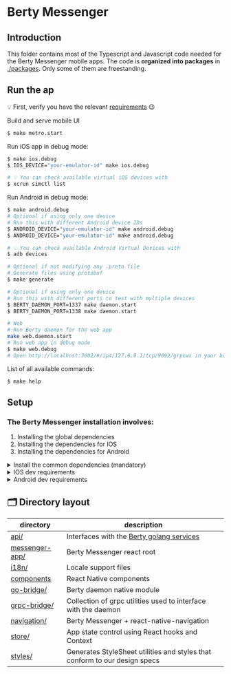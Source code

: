 # Berty Messenger

## Introduction

This folder contains most of the Typescript and Javascript code needed for the Berty Messenger mobile apps. The code is **organized into packages** in [./packages](./packages). Only some of them are freestanding.

## Run the ap

💡 First, verify you have the relevant [requirements](#Setup) 😉

Build and serve mobile UI

```bash
$ make metro.start
```

Run iOS app in debug mode:

```bash
$ make ios.debug
$ IOS_DEVICE="your-emulator-id" make ios.debug

# 💡 You can check available virtual iOS devices with
$ xcrun simctl list
```

Run Android in debug mode:

```bash
$ make android.debug
# Optional if using only one device
# Run this with different Android device IDs
$ ANDROID_DEVICE="your-emulator-id" make android.debug
$ ANDROID_DEVICE="your-emulator-id" make android.debug

# 💡 You can check available Android Virtual Devices with
$ adb devices
```

```bash
# Optional if not modifying any .proto file
# Generate files using protobuf
$ make generate

# Optional if using only one device
# Run this with different ports to test with multiple devices
$ BERTY_DAEMON_PORT=1337 make daemon.start
$ BERTY_DAEMON_PORT=1338 make daemon.start

# Web
# Run Berty daemon for the web app
make web.daemon.start
# Run web app in debug mode
$ make web.debug
# Open http://localhost:3002/#/ip4/127.0.0.1/tcp/9092/grpcws in your browser
```

List of all available commands:

```shell
$ make help
```

## Setup

### The Berty Messenger installation involves:

1. Installing the global dependencies
2. Installing the dependencies for IOS
3. Installing the dependencies for Android

<details><summary>Install the common dependencies (mandatory)</summary>

1. Install `asdf` tool version manager following its [tutorial](https://asdf-vm.com/guide/getting-started.html).

> **Warning**: if you are using `nvm` you may face some incompatibility issues with `asdf` during the build process.

2. Run the initial setup script in the root project's folder:

   ```bash
   $ cd berty # root folder
   $ make asdf.install_tools

   # if you have an issue related with gpg, eg:
   #  - "Missing one or more of the following dependencies: tar, gpg"
   # Try solving this with `$ brew install gpg`
   ```

3. Install the [General React Native requirements](#general-react-native-requirements)
4. [Watchman](https://facebook.github.io/watchman/docs/install/) to enable live reloading
5. [Docker Desktop](https://docs.docker.com/docker-for-mac/install/)
6. `$GOPATH` may need to be set explicitly (usually `$HOME/go`)

</details>

<details><summary>IOS dev requirements</summary>

- Mac OS X
- [XCode _(latest stable)_](https://developer.apple.com/download/all/?q=Xcode)

</details>

<details><summary>Android dev requirements</summary>

- An Android app **development environment**, e.g. [Android Studio](https://developer.android.com/studio/install)
- **Android SDK**, with the following enabled (in Android Studio Code in `Tools --> SDK Manager`):
  - SDK Platform "Android 11.0 (R)"
  - Android SDK Build-Tools
  - LLDB
  - NDK version 23.1.7779620 (`export ANDROID_NDK_HOME="$ANDROID_HOME/ndk/23.1.7779620"`)
  - Cmake
  - Android SDK Command-line Tools
- A physical or virtual **Android device** (in Android Studio, `Tools --> AVD Manager`)
- **Java 8**. If you already have another version of Java, you can use a version manager and Homebrew to add another installation. Some nice instructions are given [here](https://java.christmas/2019/16).

💡 Check you can run all the commands `sdkmanager`, `emulator`, `ndk-bundle`, and `adb` (these are binaries in `$ANDROID_HOME` subfolders)

</details>

##

## 🗂️ Directory layout

| directory                                                          | description                                                                                    |
| ------------------------------------------------------------------ | ---------------------------------------------------------------------------------------------- |
| [api/](https://github.com/berty/berty/tree/master/js/packages/api) | Interfaces with the [Berty golang services](https://github.com/berty/berty/tree/master/go/pkg) |
| [messenger-app/](./packages/messenger-app/)                        | Berty Messenger react root                                                                     |
| [i18n/](./packages/i18n)                                           | Locale support files                                                                           |
| [components](./packages/components)                                | React Native components                                                                        |
| [go-bridge/](./packages/go-bridge)                                 | Berty daemon native module                                                                     |
| [grpc-bridge/](./packages/grpc-bridge)                             | Collection of grpc utilities used to interface with the daemon                                 |
| [navigation/](./packages/navigation)                               | Berty Messenger + react-native-navigation                                                      |
| [store/](./packages/store)                                         | App state control using React hooks and Context                                                |
| [styles/](./packages/styles)                                       | Generates StyleSheet utilities and styles that conform to our design specs                     |
